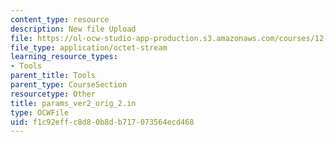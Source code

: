 ```yaml
---
content_type: resource
description: New file Upload
file: https://ol-ocw-studio-app-production.s3.amazonaws.com/courses/12-811-tropical-meteorology-spring-2011/f1c92effc8d80b8db717073564ecd468_params_ver2_orig_2.in
file_type: application/octet-stream
learning_resource_types:
- Tools
parent_title: Tools
parent_type: CourseSection
resourcetype: Other
title: params_ver2_orig_2.in
type: OCWFile
uid: f1c92eff-c8d8-0b8d-b717-073564ecd468
---
```

